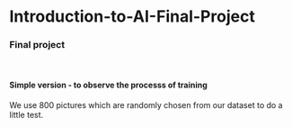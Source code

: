 # Introduction-to-AI-Final-Project
<h3>Final project</h3><br>
<h4>Simple version - to observe the processs of training</h4>
We use 800 pictures which are randomly chosen from our dataset to do a little test.
